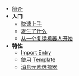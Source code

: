 <!-- docs/_sidebar.md -->
- [简介](README "Graia Framework - 简介")
- **入门**
  - [快速上手](tutorial/quick_start "Graia Framework - 快速上手")
  - [发生了什么](tutorial/what_happened "Graia Framework - 发生了什么Σ(っ °Д °;)っ")
  - [从一个复读机器人开始](tutorial/start_with_reply "Graia Framework - 小小复读机")
- **特性**
  - [Import Entry](feature/use_entry_module "Graia Framework - 快速导入入口")
  - [使用 Template](feature/template "Graia Framework - 消息模板")
  - [消息元素选择器](feature/use_component_selector "Graia Framework - 消息元素选择器")